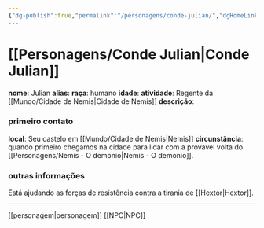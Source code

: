 ```yaml
---
{"dg-publish":true,"permalink":"/personagens/conde-julian/","dgHomeLink":true,"dgPassFrontmatter":false,"dgShowBacklinks":true,"dgShowLocalGraph":true}
---
```



# [[Personagens/Conde Julian|Conde Julian]]
**nome**: Julian
**alias**: 
**raça**: humano
**idade**: 
**atividade**: Regente da [[Mundo/Cidade de Nemis|Cidade de Nemis]]
**descrição**: 

### primeiro contato
**local**: Seu castelo em [[Mundo/Cidade de Nemis|Nemis]]
**circunstância**: quando primeiro chegamos na cidade para lidar com a provavel volta do [[Personagens/Nemis - O demonio|Nemis - O demonio]].

### outras informações
Está ajudando as forças de resistência contra a tirania de [[Hextor|Hextor]].

---
[[personagem|personagem]] [[NPC|NPC]] 
